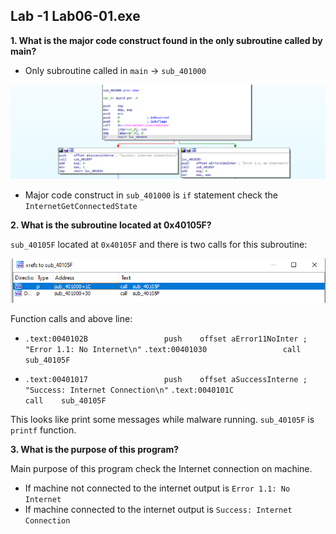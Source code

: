 ## Lab -1 Lab06-01.exe


**1. What is the major code construct found in the only subroutine called by main?**

- Only subroutine called in `main` &rarr; `sub_401000`


![alt text](img/L6-1-Q1.png)

- Major code construct in  `sub_401000` is `if` statement check the `InternetGetConnectedState`



**2. What is the subroutine located at 0x40105F?**

`sub_40105F` located at `0x40105F` and there is two calls for this subroutine:

![alt text](img/L6-1-Q2.png)


Function calls and above line:
- `.text:0040102B                 push    offset aError11NoInter ; "Error 1.1: No Internet\n"`
`.text:00401030                 call    sub_40105F`


- `.text:00401017                 push    offset aSuccessInterne ; "Success: Internet Connection\n"`
`.text:0040101C                 call    sub_40105F`


This looks like print some messages while malware running. `sub_40105F` is `printf` function.


**3. What is the purpose of this program?**

Main purpose of this program check the Internet connection on machine.

- If machine not connected to the internet output is `Error 1.1: No Internet`
- If machine  connected to the internet output is `Success: Internet Connection`
